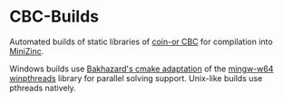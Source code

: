 # CBC-Builds

Automated builds of static libraries of [coin-or CBC](https://github.com/coin-or/Cbc) for compilation into
[MiniZinc](https://www.minizinc.org).

Windows builds use [Bakhazard's cmake adaptation](https://github.com/Bakhazard/winpthreads-msvc) of the
[mingw-w64 winpthreads](https://github.com/mirror/mingw-w64/tree/master/mingw-w64-libraries/winpthreads) library for
parallel solving support. Unix-like builds use pthreads natively.